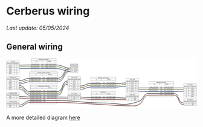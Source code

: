 # Cerberus wiring

_Last update: 05/05/2024_

## General wiring

![Cerberus general wiring](assets/cerberus_general.png)

A more detailed diagram [here](assets/cerberus_general.html "Cerberus wiring diagram")